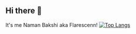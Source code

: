 ## Hi there 👋
It's me Naman Bakshi aka Flarescenn!
[![Top Langs](https://better-readme-stats-ruberald8800-b77rzyn5.leapcell.dev/stats?username=flarescenn)](https://github.com/Ruberald/better-readme-stats)
<!--
**Flarescenn/Flarescenn** is a ✨ _special_ ✨ repository because its `README.md` (this file) appears on your GitHub profile.

Here are some ideas to get you started:

- 🔭 I’m currently working on ...
- 🌱 I’m currently learning ...
- 👯 I’m looking to collaborate on ...
- 🤔 I’m looking for help with ...
- 💬 Ask me about ...
- 📫 How to reach me: ...
- 😄 Pronouns: ...
- ⚡ Fun fact: ...
-->
